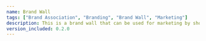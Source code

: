 ```yaml
---
name: Brand Wall
tags: ["Brand Association", "Branding", "Brand Wall", "Marketing"]
description: This is a brand wall that can be used for marketing by showing partners, clients or apps that are using your product. By displaying recognizable logos and names, it builds credibility and trust with potential customers.
version_included: 0.2.0
---
```

